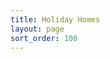 ```yaml
---
title: Holiday Homes
layout: page
sort_order: 100
---
```


<div id="root" class="row"></div>
<script type="text/javascript"
		id="bundle"
		locale="en"
		general_terms_url="/_pages/en/general_terms.html"
        privacy_policy_url="/_pages/en/privacy_policy.html"
		src="/assets/js/bundle.js"
		charset="utf-8"></script>